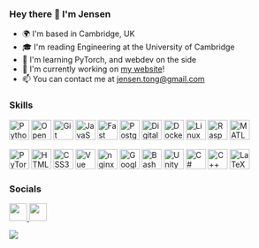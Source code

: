 ### Hey there 👋 I'm Jensen

- 🌍 I'm based in Cambridge, UK
- 🎓 I'm reading Engineering at the University of Cambridge
- 🌱 I'm learning PyTorch, and webdev on the side
- 🚀 I'm currently working on [my website](https://jensentong.com)!
- 📫 You can contact me at [jensen.tong@gmail.com](mailto:jensen.tong@gmail.com)
<!--
- 👯 I’m looking to collaborate on ...
- 🤔 I’m looking for help with ...
- 💬 Ask me about ...
- 📫 How to reach me: ...
- 😄 Pronouns: ...
- ⚡ Fun fact: ...
-->


### Skills

<p align="left">
  <a href="https://www.python.org/" target="_blank" rel="noreferrer"><img src="https://raw.githubusercontent.com/danielcranney/readme-generator/main/public/icons/skills/python-colored.svg" width="36" height="36" alt="Python" /></a>
  <a href="https://opencv.org/" target="_blank" rel="noreferrer"><img src="https://icon.icepanel.io/Technology/svg/OpenCV.svg" width="36" height="36" alt="OpenCV" /></a>
  <a href="https://git-scm.com/" target="_blank" rel="noreferrer"><img src="https://raw.githubusercontent.com/danielcranney/readme-generator/main/public/icons/skills/git-colored.svg" width="36" height="36" alt="Git" /></a>
  <a href="https://www.javascript.com/" target="_blank" rel="noreferrer"><img src="https://raw.githubusercontent.com/danielcranney/readme-generator/main/public/icons/skills/javascript-colored.svg" width="36" height="36" alt="JavaScript" /></a>
  <a href="https://fastapi.tiangolo.com/" target="_blank" rel="noreferrer"><img src="https://raw.githubusercontent.com/danielcranney/readme-generator/main/public/icons/skills/fastapi-colored.svg" width="36" height="36" alt="Fast API" /></a>
  <a href="https://www.postgresql.org/" target="_blank" rel="noreferrer"><img src="https://raw.githubusercontent.com/danielcranney/readme-generator/main/public/icons/skills/postgresql-colored.svg" width="36" height="36" alt="PostgreSQL" /></a>
  <a href="https://www.digitalocean.com" target="_blank" rel="noreferrer"><img src="https://raw.githubusercontent.com/danielcranney/readme-generator/main/public/icons/skills/digitalocean-colored.svg" width="36" height="36" alt="Digital Ocean" /></a>
  <a href="https://www.docker.com/" target="_blank" rel="noreferrer"><img src="https://raw.githubusercontent.com/danielcranney/readme-generator/main/public/icons/skills/docker-colored.svg" width="36" height="36" alt="Docker" /></a>
  <a href="https://www.linux.org" target="_blank" rel="noreferrer"><img src="https://raw.githubusercontent.com/danielcranney/readme-generator/main/public/icons/skills/linux-colored.svg" width="36" height="36" alt="Linux" /></a>
  <a href="https://www.raspberrypi.org/" target="_blank" rel="noreferrer"><img src="https://raw.githubusercontent.com/danielcranney/readme-generator/main/public/icons/skills/raspberrypi-colored.svg" width="36" height="36" alt="Raspberry Pi" /></a>
  <a href="https://www.mathworks.com/products/matlab.html" target="_blank" rel="noreferrer"><img src="https://icon.icepanel.io/Technology/svg/MATLAB.svg" width="36" height="36" alt="MATLAB" /></a>
</p>
<p align="left">
  <a href="https://pytorch.org/" target="_blank" rel="noreferrer"><img src="https://raw.githubusercontent.com/danielcranney/readme-generator/main/public/icons/skills/pytorch-colored.svg" width="36" height="36" alt="PyTorch" /></a>
  <a href="https://html.com/" target="_blank" rel="noreferrer"><img src="https://raw.githubusercontent.com/danielcranney/readme-generator/main/public/icons/skills/html5-colored.svg" width="36" height="36" alt="HTML5" /></a>
  <a href="https://www.w3.org/Style/CSS/Overview.en.html" target="_blank" rel="noreferrer"><img src="https://raw.githubusercontent.com/danielcranney/readme-generator/main/public/icons/skills/css3-colored.svg" width="36" height="36" alt="CSS3" /></a>
  <a href="https://vuejs.org/" target="_blank" rel="noreferrer"><img src="https://raw.githubusercontent.com/danielcranney/readme-generator/main/public/icons/skills/vuejs-colored.svg" width="36" height="36" alt="Vue" /></a>
  <a href="https://www.nginx.com/" target="_blank" rel="noreferrer"><img src="https://icon.icepanel.io/Technology/svg/NGINX.svg" width="36" height="36" alt="nginx" /></a>
  <a href="https://github.com/features/actions" target="_blank" rel="noreferrer"><img src="https://icon.icepanel.io/Technology/svg/GitHub-Actions.svg" width="36" height="36" alt="Google Tag Manager" /></a>
  <a href="https://www.gnu.org/software/bash/" target="_blank" rel="noreferrer"><img src="https://icon.icepanel.io/Technology/png-shadow-512/Bash.png" width="36" height="36" alt="Bash Scripting" /></a>
  <a href="https://unity.com/" target="_blank" rel="noreferrer"><img src="https://icon.icepanel.io/Technology/png-shadow-512/Unity.png" width="36" height="36" alt="Unity" /></a>
  <a href="https://docs.microsoft.com/en-us/dotnet/csharp/" target="_blank" rel="noreferrer"><img src="https://raw.githubusercontent.com/danielcranney/readme-generator/main/public/icons/skills/csharp-colored.svg" width="36" height="36" alt="C#" /></a>
  <a href="https://docs.microsoft.com/en-us/cpp/?view=msvc-170" target="_blank" rel="noreferrer"><img src="https://raw.githubusercontent.com/danielcranney/readme-generator/main/public/icons/skills/cplusplus-colored.svg" width="36" height="36" alt="C++" /></a>
  <a href="https://www.latex-project.org/" target="_blank" rel="noreferrer"><img src="https://icon.icepanel.io/Technology/png-shadow-512/LaTeX.png" width="36" height="36" alt="LaTeX" /></a>
</p>


### Socials

<p align="left"> 
  <a href="https://www.github.com/jet-tong" target="_blank" rel="noreferrer"> <picture> <source media="(prefers-color-scheme: dark)" srcset="https://raw.githubusercontent.com/danielcranney/readme-generator/main/public/icons/socials/github-dark.svg" /> <source media="(prefers-color-scheme: light)" srcset="https://raw.githubusercontent.com/danielcranney/readme-generator/main/public/icons/socials/github.svg" /> <img src="https://raw.githubusercontent.com/danielcranney/readme-generator/main/public/icons/socials/github.svg" width="32" height="32" /> </picture> </a> 
  <a href="https://www.linkedin.com/in/jensen-tong/" target="_blank" rel="noreferrer"> <picture> <source media="(prefers-color-scheme: dark)" srcset="https://raw.githubusercontent.com/danielcranney/readme-generator/main/public/icons/socials/linkedin-dark.svg" /> <source media="(prefers-color-scheme: light)" srcset="https://raw.githubusercontent.com/danielcranney/readme-generator/main/public/icons/socials/linkedin.svg" /> <img src="https://raw.githubusercontent.com/danielcranney/readme-generator/main/public/icons/socials/linkedin.svg" width="32" height="32" /> </picture></a>
</p>

<p align="left"> 
  <a href="https://www.github.com/jet-tong" target="_blank" rel="noreferrer"><img src="https://img.shields.io/github/followers/jet-tong?logo=github&style=for-the-badge&color=0891b2&labelColor=1c1917" /></a>
</p>


<!-- Saving for when I have more public commits/repos xD -->
<!-- ### Badges
<b>My GitHub Stats</b>
<a href="http://www.github.com/jet-tong"><img src="https://github-readme-stats.vercel.app/api?username=jet-tong&show_icons=true&hide=&count_private=true&title_color=0891b2&text_color=ffffff&icon_color=0891b2&bg_color=1c1917&hide_border=true&show_icons=true" alt="jet-tong's GitHub stats" /></a>
<a href="https://github.com/jet-tong" align="left"><img src="https://github-readme-stats.vercel.app/api/top-langs/?username=jet-tong&langs_count=10&title_color=0891b2&text_color=ffffff&icon_color=0891b2&bg_color=1c1917&hide_border=true&locale=en&custom_title=Top%20%Languages" alt="Top Languages" /></a> -->

<!-- Thanks to https://www.profileme.dev/ for providing a good profile baseline -->

